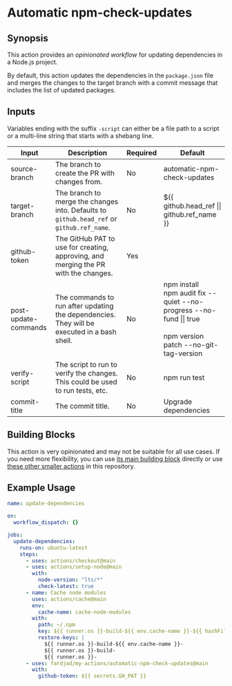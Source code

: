# Automatic npm-check-updates

## Synopsis

This action provides an _opinionated workflow_ for updating dependencies in a Node.js project.

By default, this action updates the dependencies in the `package.json` file
and merges the changes to the target branch with a commit message that includes
the list of updated packages.

## Inputs

Variables ending with the suffix `-script` can either be a file path to a script
or a multi-line string that starts with a shebang line.

| Input                | Description                                                                                 | Required | Default                                                                                                                  |
| -------------------- | ------------------------------------------------------------------------------------------- | -------- | ------------------------------------------------------------------------------------------------------------------------ |
| source-branch        | The branch to create the PR with changes from.                                              | No       | automatic-npm-check-updates                                                                                              |
| target-branch        | The branch to merge the changes into. Defaults to `github.head_ref` or `github.ref_name`.   | No       | ${{ github.head_ref \|\| github.ref_name }}                                                                              |
| github-token         | The GitHub PAT to use for creating, approving, and merging the PR with the changes.         | Yes      |
| post-update-commands | The commands to run after updating the dependencies. They will be executed in a bash shell. | No       | npm install<br>npm audit fix --quiet --no-progress --no-fund \|\| true<br><br>npm version patch --no-git-tag-version<br> |
| verify-script        | The script to run to verify the changes. This could be used to run tests, etc.              | No       | npm run test<br>                                                                                                         |
| commit-title         | The commit title.                                                                           | No       | Upgrade dependencies                                                                                                     |

## Building Blocks

This action is very opinionated and may not be suitable for all use cases.
If you need more flexibility, you can use [its main building
block](../automatic-maintenance) directly or use
[these other smaller actions](../) in this repository.

## Example Usage

```yaml
name: update-dependencies

on:
  workflow_dispatch: {}

jobs:
  update-dependencies:
    runs-on: ubuntu-latest
    steps:
      - uses: actions/checkout@main
      - uses: actions/setup-node@main
        with:
          node-version: "lts/*"
          check-latest: true
      - name: Cache node modules
        uses: actions/cache@main
        env:
          cache-name: cache-node-modules
        with:
          path: ~/.npm
          key: ${{ runner.os }}-build-${{ env.cache-name }}-${{ hashFiles('**/package-lock.json') }}
          restore-keys: |
            ${{ runner.os }}-build-${{ env.cache-name }}-
            ${{ runner.os }}-build-
            ${{ runner.os }}-
      - uses: fardjad/my-actions/automatic-npm-check-updates@main
        with:
          github-token: ${{ secrets.GH_PAT }}
```
